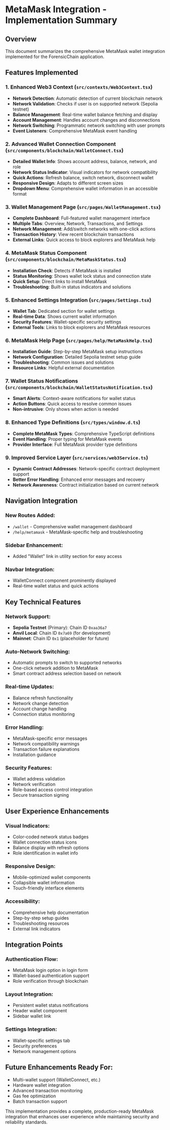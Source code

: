 # MetaMask Integration - Implementation Summary

## Overview

This document summarizes the comprehensive MetaMask wallet integration implemented for the ForensicChain application.

## Features Implemented

### 1. Enhanced Web3 Context (`src/contexts/Web3Context.tsx`)

- **Network Detection**: Automatic detection of current blockchain network
- **Network Validation**: Checks if user is on supported network (Sepolia testnet)
- **Balance Management**: Real-time wallet balance fetching and display
- **Account Management**: Handles account changes and disconnections
- **Network Switching**: Programmatic network switching with user prompts
- **Event Listeners**: Comprehensive MetaMask event handling

### 2. Advanced Wallet Connection Component (`src/components/blockchain/WalletConnect.tsx`)

- **Detailed Wallet Info**: Shows account address, balance, network, and role
- **Network Status Indicator**: Visual indicators for network compatibility
- **Quick Actions**: Refresh balance, switch network, disconnect wallet
- **Responsive Design**: Adapts to different screen sizes
- **Dropdown Menu**: Comprehensive wallet information in an accessible format

### 3. Wallet Management Page (`src/pages/WalletManagement.tsx`)

- **Complete Dashboard**: Full-featured wallet management interface
- **Multiple Tabs**: Overview, Network, Transactions, and Settings
- **Network Management**: Add/switch networks with one-click actions
- **Transaction History**: View recent blockchain transactions
- **External Links**: Quick access to block explorers and MetaMask help

### 4. MetaMask Status Component (`src/components/blockchain/MetaMaskStatus.tsx`)

- **Installation Check**: Detects if MetaMask is installed
- **Status Monitoring**: Shows wallet lock status and connection state
- **Quick Setup**: Direct links to install MetaMask
- **Troubleshooting**: Built-in status indicators and solutions

### 5. Enhanced Settings Integration (`src/pages/Settings.tsx`)

- **Wallet Tab**: Dedicated section for wallet settings
- **Real-time Data**: Shows current wallet information
- **Security Features**: Wallet-specific security settings
- **External Tools**: Links to block explorers and MetaMask resources

### 6. MetaMask Help Page (`src/pages/help/MetaMaskHelp.tsx`)

- **Installation Guide**: Step-by-step MetaMask setup instructions
- **Network Configuration**: Detailed Sepolia testnet setup guide
- **Troubleshooting**: Common issues and solutions
- **Resource Links**: Helpful external documentation

### 7. Wallet Status Notifications (`src/components/blockchain/WalletStatusNotification.tsx`)

- **Smart Alerts**: Context-aware notifications for wallet status
- **Action Buttons**: Quick access to resolve common issues
- **Non-intrusive**: Only shows when action is needed

### 8. Enhanced Type Definitions (`src/types/window.d.ts`)

- **Complete MetaMask Types**: Comprehensive TypeScript definitions
- **Event Handling**: Proper typing for MetaMask events
- **Provider Interface**: Full MetaMask provider type definitions

### 9. Improved Service Layer (`src/services/web3Service.ts`)

- **Dynamic Contract Addresses**: Network-specific contract deployment support
- **Better Error Handling**: Enhanced error messages and recovery
- **Network Awareness**: Contract initialization based on current network

## Navigation Integration

### New Routes Added:

- `/wallet` - Comprehensive wallet management dashboard
- `/help/metamask` - MetaMask-specific help and troubleshooting

### Sidebar Enhancement:

- Added "Wallet" link in utility section for easy access

### Navbar Integration:

- WalletConnect component prominently displayed
- Real-time wallet status and quick actions

## Key Technical Features

### Network Support:

- **Sepolia Testnet** (Primary): Chain ID `0xaa36a7`
- **Anvil Local**: Chain ID `0x7a69` (for development)
- **Mainnet**: Chain ID `0x1` (placeholder for future)

### Auto-Network Switching:

- Automatic prompts to switch to supported networks
- One-click network addition to MetaMask
- Smart contract address selection based on network

### Real-time Updates:

- Balance refresh functionality
- Network change detection
- Account change handling
- Connection status monitoring

### Error Handling:

- MetaMask-specific error messages
- Network compatibility warnings
- Transaction failure explanations
- Installation guidance

### Security Features:

- Wallet address validation
- Network verification
- Role-based access control integration
- Secure transaction signing

## User Experience Enhancements

### Visual Indicators:

- Color-coded network status badges
- Wallet connection status icons
- Balance display with refresh options
- Role identification in wallet info

### Responsive Design:

- Mobile-optimized wallet components
- Collapsible wallet information
- Touch-friendly interface elements

### Accessibility:

- Comprehensive help documentation
- Step-by-step setup guides
- Troubleshooting resources
- External link indicators

## Integration Points

### Authentication Flow:

- MetaMask login option in login form
- Wallet-based authentication support
- Role verification through blockchain

### Layout Integration:

- Persistent wallet status notifications
- Header wallet component
- Sidebar wallet link

### Settings Integration:

- Wallet-specific settings tab
- Security preferences
- Network management options

## Future Enhancements Ready For:

- Multi-wallet support (WalletConnect, etc.)
- Hardware wallet integration
- Advanced transaction monitoring
- Gas fee optimization
- Batch transaction support

This implementation provides a complete, production-ready MetaMask integration that enhances user experience while maintaining security and reliability standards.
